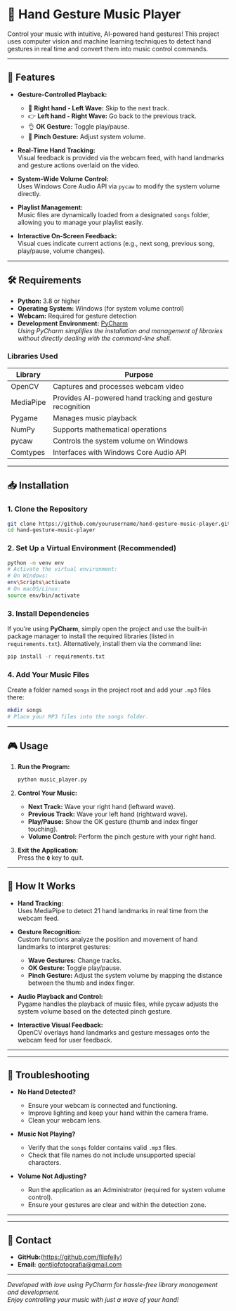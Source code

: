 
# 🎵 Hand Gesture Music Player

Control your music with intuitive, AI-powered hand gestures! This project uses computer vision and machine learning techniques to detect hand gestures in real time and convert them into music control commands.


---

## 🚀 Features

- **Gesture-Controlled Playback:**
  - 👋 **Right hand - Left Wave:** Skip to the next track.
  - 👉 **Left hand - Right Wave:** Go back to the previous track.
  - 👌 **OK Gesture:** Toggle play/pause.
  - 🤏 **Pinch Gesture:** Adjust system volume.

- **Real-Time Hand Tracking:**  
  Visual feedback is provided via the webcam feed, with hand landmarks and gesture actions overlaid on the video.

- **System-Wide Volume Control:**  
  Uses Windows Core Audio API via `pycaw` to modify the system volume directly.

- **Playlist Management:**  
  Music files are dynamically loaded from a designated `songs` folder, allowing you to manage your playlist easily.

- **Interactive On-Screen Feedback:**  
  Visual cues indicate current actions (e.g., next song, previous song, play/pause, volume changes).

---

## 🛠️ Requirements

- **Python:** 3.8 or higher
- **Operating System:** Windows (for system volume control)
- **Webcam:** Required for gesture detection
- **Development Environment:** [PyCharm](https://www.jetbrains.com/pycharm/)  
  *Using PyCharm simplifies the installation and management of libraries without directly dealing with the command-line shell.*

### Libraries Used

| Library          | Purpose                                        |
|------------------|------------------------------------------------|
| OpenCV           | Captures and processes webcam video            |
| MediaPipe        | Provides AI-powered hand tracking and gesture recognition |
| Pygame           | Manages music playback                         |
| NumPy            | Supports mathematical operations               |
| pycaw            | Controls the system volume on Windows          |
| Comtypes         | Interfaces with Windows Core Audio API         |

---

## 📥 Installation

### 1. Clone the Repository
```bash
git clone https://github.com/yourusername/hand-gesture-music-player.git
cd hand-gesture-music-player
```

### 2. Set Up a Virtual Environment (Recommended)
```bash
python -m venv env
# Activate the virtual environment:
# On Windows:
env\Scripts\activate
# On macOS/Linux:
source env/bin/activate
```

### 3. Install Dependencies
If you’re using **PyCharm**, simply open the project and use the built-in package manager to install the required libraries (listed in `requirements.txt`). Alternatively, install them via the command line:
```bash
pip install -r requirements.txt
```

### 4. Add Your Music Files
Create a folder named `songs` in the project root and add your `.mp3` files there:
```bash
mkdir songs
# Place your MP3 files into the songs folder.
```

---

## 🎮 Usage

1. **Run the Program:**
   ```bash
   python music_player.py
   ```

2. **Control Your Music:**
   - **Next Track:** Wave your right hand (leftward wave).
   - **Previous Track:** Wave your left hand (rightward wave).
   - **Play/Pause:** Show the OK gesture (thumb and index finger touching).
   - **Volume Control:** Perform the pinch gesture with your right hand.

3. **Exit the Application:**  
   Press the **`Q`** key to quit.

---

## 🧠 How It Works

- **Hand Tracking:**  
  Uses MediaPipe to detect 21 hand landmarks in real time from the webcam feed.

- **Gesture Recognition:**  
  Custom functions analyze the position and movement of hand landmarks to interpret gestures:
  - **Wave Gestures:** Change tracks.
  - **OK Gesture:** Toggle play/pause.
  - **Pinch Gesture:** Adjust the system volume by mapping the distance between the thumb and index finger.

- **Audio Playback and Control:**  
  Pygame handles the playback of music files, while pycaw adjusts the system volume based on the detected pinch gesture.

- **Interactive Visual Feedback:**  
  OpenCV overlays hand landmarks and gesture messages onto the webcam feed for user feedback.

---

---

## 🚨 Troubleshooting

- **No Hand Detected?**
  - Ensure your webcam is connected and functioning.
  - Improve lighting and keep your hand within the camera frame.
  - Clean your webcam lens.

- **Music Not Playing?**
  - Verify that the `songs` folder contains valid `.mp3` files.
  - Check that file names do not include unsupported special characters.

- **Volume Not Adjusting?**
  - Run the application as an Administrator (required for system volume control).
  - Ensure your gestures are clear and within the detection zone.

---


---

## 📧 Contact

- **GitHub:**(https://github.com/flipfelly)
- **Email:** gontijofotografia@gmail.com

---

*Developed with love using PyCharm for hassle-free library management and development.*  
*Enjoy controlling your music with just a wave of your hand!*
